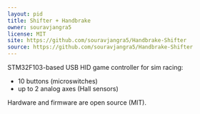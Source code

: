 ```yaml
---
layout: pid
title: Shifter + Handbrake
owner: souravjangra5
license: MIT
site: https://github.com/souravjangra5/Handbrake-Shifter
source: https://github.com/souravjangra5/Handbrake-Shifter
---
```

STM32F103-based USB HID game controller for sim racing:
- 10 buttons (microswitches)
- up to 2 analog axes (Hall sensors)

Hardware and firmware are open source (MIT).
